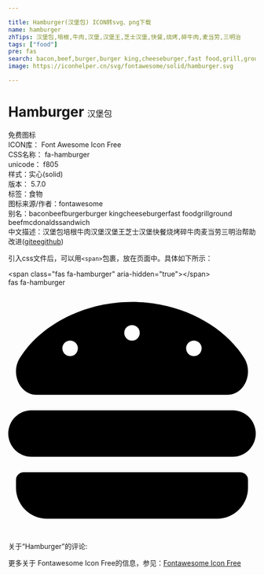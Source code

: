 ```yaml
---

title: Hamburger(汉堡包) ICON转svg、png下载
name: hamburger
zhTips: 汉堡包,培根,牛肉,汉堡,汉堡王,芝士汉堡,快餐,烧烤,碎牛肉,麦当劳,三明治
tags: ["food"]
pre: fas
search: bacon,beef,burger,burger king,cheeseburger,fast food,grill,ground beef,mcdonalds,sandwich
image: https://iconhelper.cn/svg/fontawesome/solid/hamburger.svg

---
```


# Hamburger  <small style="font-size: 60%;font-weight: 100">汉堡包</small>


<div class="detail-page">
<p>
<span><span class="badge-success badge">免费图标</span> </span>
<br/>
<span>
ICON库：
<span class="badge-secondary badge">Font Awesome Icon Free</span> 
</span>
<br/>
<span>
CSS名称：
<span class="badge-secondary badge">fa-hamburger</span> 
</span>
<br/>
<span>
unicode：
<span class="badge-secondary badge">f805</span> 
<copy-btn content='f805' btn-title=""></copy-btn>
<copy-btn :content='String.fromCodePoint(parseInt("f805", 16))' btn-title="复制U"></copy-btn>
</span><br/><span>样式：<span class="badge-light badge">实心(solid)</span></span>
<br/>
<span>
版本：
<span class="badge-secondary badge">5.7.0</span> 
</span><br/><span>标签：<span class="badge-light badge"><router-link to="/tags/food.html">食物</router-link></span></span>
<br/>
<span>图标来源/作者：<span class="badge-light badge">fontawesome</span></span> 
<br/>
<span>别名：<span class="badge-light badge">bacon</span><span class="badge-light badge">beef</span><span class="badge-light badge">burger</span><span class="badge-light badge">burger king</span><span class="badge-light badge">cheeseburger</span><span class="badge-light badge">fast food</span><span class="badge-light badge">grill</span><span class="badge-light badge">ground beef</span><span class="badge-light badge">mcdonalds</span><span class="badge-light badge">sandwich</span></span><br/><span class="zh-detail">中文描述：<span class="badge-primary badge">汉堡包</span><span class="badge-primary badge">培根</span><span class="badge-primary badge">牛肉</span><span class="badge-primary badge">汉堡</span><span class="badge-primary badge">汉堡王</span><span class="badge-primary badge">芝士汉堡</span><span class="badge-primary badge">快餐</span><span class="badge-primary badge">烧烤</span><span class="badge-primary badge">碎牛肉</span><span class="badge-primary badge">麦当劳</span><span class="badge-primary badge">三明治</span><span class="help-link"><span>帮助改进</span>(<a href="https://gitee.com/liuwave/icon-helper/edit/master/json/fontawesome/solid/hamburger.json" target="_blank" rel="noopener noreferrer">gitee</a><a href="https://github.com/liuwave/icon-helper/edit/master/json/fontawesome/solid/hamburger.json" target="_blank" rel="noopener noreferrer">github</a></span>)</span><br/>
</p>
</div>
<div class="alert alert-dark">
  <i class="fas fa-hamburger fa-xs"></i>
  <i class="fas fa-hamburger fa-sm"></i>
  <i class="fas fa-hamburger fa-lg"></i>
  <i class="fas fa-hamburger fa-2x"></i>
  <i class="fas fa-hamburger fa-3x"></i>
  <i class="fas fa-hamburger fa-5x"></i>
  <i class="fas fa-hamburger fa-7x"></i>
</div>
<div>
  <p>引入css文件后，可以用<code>&lt;span&gt;</code>包裹，放在页面中。具体如下所示：    
  </p>
  <div class="alert alert-primary" style="font-size: 14px">
    &lt;span class="fas fa-hamburger" aria-hidden="true"&gt;&lt;/span&gt;
    <copy-btn content='<span class="fas fa-hamburger" aria-hidden="true"></span>'></copy-btn>
  </div>
  <div class="alert alert-secondary">
    <i class="fas fa-hamburger"
    style="font-size: 24px"
    aria-hidden="true"></i> fas fa-hamburger
    <copy-btn content="fas fa-hamburger" btn-title="复制图标名称"></copy-btn>
  </div>
</div>
<div id="svg" class="svg-wrap">
<svg xmlns="http://www.w3.org/2000/svg" viewBox="0 0 512 512"><path d="M464 256H48a48 48 0 0 0 0 96h416a48 48 0 0 0 0-96zm16 128H32a16 16 0 0 0-16 16v16a64 64 0 0 0 64 64h352a64 64 0 0 0 64-64v-16a16 16 0 0 0-16-16zM58.64 224h394.72c34.57 0 54.62-43.9 34.82-75.88C448 83.2 359.55 32.1 256 32c-103.54.1-192 51.2-232.18 116.11C4 180.09 24.07 224 58.64 224zM384 112a16 16 0 1 1-16 16 16 16 0 0 1 16-16zM256 80a16 16 0 1 1-16 16 16 16 0 0 1 16-16zm-128 32a16 16 0 1 1-16 16 16 16 0 0 1 16-16z"/></svg>
</div>
<detail full-name='fa-hamburger'></detail>
<div>
<p>关于“Hamburger”的评论:</p>
</div>
<Vssue title="关于“Hamburger”的评论" ></Vssue>    
<div><p>更多关于  Fontawesome Icon Free的信息，参见：<a target="_blank" href="https://iconhelper.cn/fontawesome.html">Fontawesome Icon Free</a>
</p></div>
